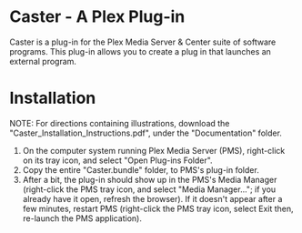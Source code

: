 Caster - A Plex Plug-in
==========================================

Caster is a plug-in for the Plex Media Server & Center suite of software programs.  This plug-in allows you to create a plug in that launches an external program.

Installation
==========================================
NOTE:  For directions containing illustrations, download the "Caster_Installation_Instructions.pdf", under the "Documentation" folder.

1. On the computer system running Plex Media Server (PMS), right-click on its
tray icon, and select "Open Plug-ins Folder".
2. Copy the entire "Caster.bundle" folder, to PMS's plug-in folder.
3. After a bit, the plug-in should show up in the PMS's Media Manager
(right-click the PMS tray icon, and select "Media Manager..."; if you already have
it open, refresh the browser).  If it doesn't appear after a few minutes, restart
PMS (right-click the PMS tray icon, select Exit then, re-launch the PMS
application).
